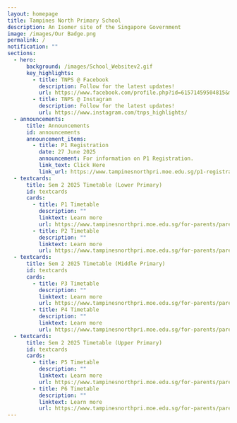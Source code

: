```yaml
---
layout: homepage
title: Tampines North Primary School
description: An Isomer site of the Singapore Government
image: /images/Our Badge.png
permalink: /
notification: ""
sections:
  - hero:
      background: /images/School_Websitev2.gif
      key_highlights:
        - title: TNPS @ Facebook
          description: Follow for the latest updates!
          url: https://www.facebook.com/profile.php?id=61571459504815&mibextid=wwXIfr&rdid=5hZznIZhGFpT0yWG&share_url=https%3A%2F%2Fwww.facebook.com%2Fshare%2F19tWURGk2g%2F%3Fmibextid%3DwwXIfr#
        - title: TNPS @ Instagram
          description: Follow for the latest updates!
          url: https://www.instagram.com/tnps_highlights/
  - announcements:
      title: Announcements
      id: announcements
      announcement_items:
        - title: P1 Registration
          date: 27 June 2025
          announcement: For information on P1 Registration.
          link_text: Click Here
          link_url: https://www.tampinesnorthpri.moe.edu.sg/p1-registration/
  - textcards:
      title: Sem 2 2025 Timetable (Lower Primary)
      id: textcards
      cards:
        - title: P1 Timetable
          description: ""
          linktext: Learn more
          url: https://www.tampinesnorthpri.moe.edu.sg/for-parents/parents-portal/primary-1-2025/
        - title: P2 Timetable
          description: ""
          linktext: Learn more
          url: https://www.tampinesnorthpri.moe.edu.sg/for-parents/parents-portal/primary-2-2025/
  - textcards:
      title: Sem 2 2025 Timetable (Middle Primary)
      id: textcards
      cards:
        - title: P3 Timetable
          description: ""
          linktext: Learn more
          url: https://www.tampinesnorthpri.moe.edu.sg/for-parents/parents-portal/primary-3-2025/
        - title: P4 Timetable
          description: ""
          linktext: Learn more
          url: https://www.tampinesnorthpri.moe.edu.sg/for-parents/parents-portal/primary-4-2025/
  - textcards:
      title: Sem 2 2025 Timetable (Upper Primary)
      id: textcards
      cards:
        - title: P5 Timetable
          description: ""
          linktext: Learn more
          url: https://www.tampinesnorthpri.moe.edu.sg/for-parents/parents-portal/primary-5-2025/
        - title: P6 Timetable
          description: ""
          linktext: Learn more
          url: https://www.tampinesnorthpri.moe.edu.sg/for-parents/parents-portal/primary-6-2025/
---
```

